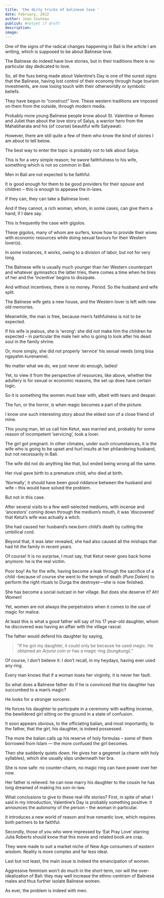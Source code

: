 ```yaml
---
title: 'the dirty tricks of balinese love '
date: February, 2012
author: Jean Couteau
publish: #notyet if draft
description:
image:
---
```

One of the signs of the radical changes happening in Bali is the article I am writing, which is supposed to be about Balinese love.

The Balinese do indeed have love stories, but in their traditions there is no particular day dedicated to love.

So, all the fuss being made about Valentine’s Day is one of the surest signs that the Balinese, having lost control of their economy through huge tourism investments, are now losing touch with their otherworldly or symbolic beliefs.

They have begun to “construct” love. These western traditions are imposed on them from the outside, through modern media.

Probably more young Balinese people know about St. Valentine or Romeo and Juliet than about the love story of Salya, a warrior hero from the Mahabharata and his (of course) beautiful wife Satyawati.

However, there are still quite a few of them who know the kind of stories I am about to tell below.

The best way to enter the topic is probably not to talk about Salya.

This is for a very simple reason; he swore faithfulness to his wife, something which is not so common in Bali.

Men in Bali are not expected to be faithful.

It is good enough for them to be good providers for their spouse and children – this is enough to appease the in-laws.

If they can, they can take a Balinese lover.

And if they cannot, a rich woman, whom, in some cases, can give them a hand, if I dare say.

This is frequently the case with gigolos.

These gigolos, many of whom are surfers, know how to provide their wives with economic resources while doing sexual favours for their Western lover(s).

In some instances, it works, owing to a division of labor, but not for very long.

The Balinese wife is usually much younger than her Western counterpart and whatever gymnastics the latter tries, there comes a time when he tires of her and the ‘incentive’ begins to dissipate.

And without incentives, there is no money. Period. So the husband and wife split.

The Balinese wife gets a new house, and the Western lover is left with new old memories.

Meanwhile, the man is free, because men’s faithfulness is not to be expected.

If his wife is jealous, she is ‘wrong’: she did not make him the children he expected – in particular the male heir who is going to look after his dead soul in the family shrine.

Or, more simply, she did not properly ‘service’ his sexual needs (sing bisa ngayahin kurenanne).

No matter what we do, we just never do enough, ladies!

Yet, to view it from the perspective of resources, like above, whether the adultery is for sexual or economic reasons, the set up does have certain logic.

So it is something the women must bear with, albeit with tears and despair.

The fun, or the horror, is when magic becomes a part of the picture.

I know one such interesting story about the eldest son of a close friend of mine.

This young man, let us call him Ketut, was married and, probably for some reason of incompetent ‘servicing’, took a lover.

The girl got pregnant. In other climates, under such circumstances, it is the wife who is going to be upset and hurl insults at her philandering husband, but not necessarily in Bali.

The wife did not do anything like that, but ended being wrong all the same.

Her rival gave birth to a premature child, who died at birth.

‘Normally’, it should have been good riddance between the husband and wife – this would have solved the problem.

But not in this case.

After several visits to a few well-selected mediums, with incense and ‘ancestors’ coming down through the medium’s mouth, it was ‘discovered’ that Ketut’s wife was actually a witch.

She had caused her husband’s new.born child’s death by cutting the umbilical cord.

Beyond that, it was later revealed, she had also caused all the mishaps that had hit the family in recent years.

Of course! It is no surprise, I must say, that Ketut never goes back home anymore: he is the real victim.

Poor boy! As for the wife, having become a leak through the sacriﬁce of a child –because of course she went to the temple of death (_Pura Dalem_) to perform the right rituals to Durga the destroyer—she is now ﬁnished.

She has become a social outcast in her village. But does she deserve it? Ah! Women!

Yet, women are not always the perpetrators when it comes to the use of magic for malice.

At least this is what a good father will say of his 17 year-old daughter, whom he discovered was having an affair with the village rascal.

The father would defend his daughter by saying,

>“If he got my daughter, it could only be because he used magic. He obtained an _Arjuna coin_ or has a magic ring (_bungkung_).”

Of course, I don’t believe it: I don’t recall, in my heydays, having ever used any ring.

Every man knows that if a woman loses her virginity, it is never her fault.

So what does a Balinese father do if he is convinced that his daughter has succumbed to a man’s magic?

He looks for a stronger sorcerer.

He forces his daughter to participate in a ceremony with wafting incense, the bewildered girl sitting on the ground in a state of confusion.

It soon appears obvious, to the officiating balian, and most importantly, to the father, that the girl, his daughter, is indeed possessed.

The more the balian calls up his reserve of holy formulas – some of them borrowed from Islam — the more confused the girl becomes.

Then she suddenly quiets down. He gives her a gegemet (a charm with holy syllables), which she usually slips underneath her bra.

She is now safe: no counter-charm, no magic ring can have power over her now.

Her father is relieved: he can now marry his daughter to the cousin he has long dreamed of making his son-in-law.

What conclusions to give to these real-life stories? First, in spite of what I said in my introduction, Valentine’s Day is probably something positive: it announces the autonomy of the person – the woman in particular.

It introduces a new world of reason and true romantic love, which requires both partners to be faithful.

Secondly, those of you who were impressed by ‘Eat Pray Love’ starring Julia Roberts should know that this movie and related book are crap.

They were made to suit a market niche of New Age consumers of eastern wisdom. Reality is more complex and far less ideal.

Last but not least, the main issue is indeed the emancipation of women.

Aggressive feminism won’t do much in the short term, nor will the over-idealization of Bali: they may well increase the ethno-centrism of Balinese males and thus further isolate Balinese women.

As ever, the problem is indeed with men.
